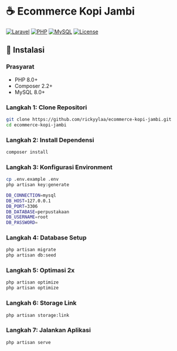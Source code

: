 # ☕ Ecommerce Kopi Jambi

[![Laravel](https://img.shields.io/badge/Laravel-10.x-orange.svg)](https://laravel.com)
[![PHP](https://img.shields.io/badge/PHP-8.0+-purple.svg)](https://php.net)
[![MySQL](https://img.shields.io/badge/MySQL-8.0+-blue.svg)](https://mysql.com)
[![License](https://img.shields.io/badge/License-MIT-blue.svg)](LICENSE)

## 🚀 Instalasi

### Prasyarat
- PHP 8.0+
- Composer 2.2+
- MySQL 8.0+

### Langkah 1: Clone Repositori
```bash
git clone https://github.com/rickyylaa/ecommerce-kopi-jambi.git
cd ecommerce-kopi-jambi
```

### Langkah 2: Install Dependensi
```bash
composer install
```

### Langkah 3: Konfigurasi Environment
```bash
cp .env.example .env
php artisan key:generate

DB_CONNECTION=mysql
DB_HOST=127.0.0.1
DB_PORT=3306
DB_DATABASE=perpustakaan
DB_USERNAME=root
DB_PASSWORD=
```

### Langkah 4: Database Setup
```bash
php artisan migrate
php artisan db:seed
```

### Langkah 5: Optimasi 2x
```bash
php artisan optimize
php artisan optimize
```

### Langkah 6: Storage Link
```bash
php artisan storage:link
```

### Langkah 7: Jalankan Aplikasi
```bash
php artisan serve
```
